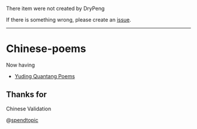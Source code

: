 There item were not created by DryPeng

If there is something wrong, please create an [issue](https://github.com/Drypeng/Chinese-poems/issues).

-------
# Chinese-poems

Now having 
- [Yuding Quantang Poems](https://github.com/Drypeng/Chinese-poems/tree/main/poems/Yuding%20Quantang%20Poems)


## Thanks for

Chinese Validation

@[spendtopic](https://github.com/spendtopic)
